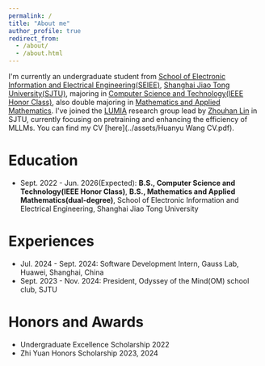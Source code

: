 ```yaml
---
permalink: /
title: "About me"
author_profile: true
redirect_from: 
  - /about/
  - /about.html
---
```


I'm currently an undergraduate student from [School of Electronic Information and Electrical Engineering(SEIEE)](https://www.seiee.sjtu.edu.cn/), [Shanghai Jiao Tong University(SJTU)](https://www.sjtu.edu.cn/), majoring in <u>Computer Science and Technology(IEEE Honor Class)</u>, also double majoring in <u>Mathematics and Applied Mathematics</u>. I've joined the [LUMIA](https://github.com/LUMIA-Group) research group lead by [Zhouhan Lin](https://hantek.github.io/) in SJTU, currently focusing on pretraining and enhancing the efficiency of MLLMs. You can find my CV [here](../assets/Huanyu Wang CV.pdf).

Education
======
- Sept. 2022 - Jun. 2026(Expected): **B.S., Computer Science and Technology(IEEE Honor Class)**, **B.S., Mathematics and Applied Mathematics(dual-degree)**, School of Electronic Information and Electrical Engineering, Shanghai Jiao Tong University

Experiences
======
- Jul. 2024 - Sept. 2024: Software Development Intern, Gauss Lab, Huawei, Shanghai, China
- Sept. 2023 - Nov. 2024: President, Odyssey of the Mind(OM) school club, SJTU

Honors and Awards
======
- Undergraduate Excellence Scholarship 2022
- Zhi Yuan Honors Scholarship 2023, 2024
